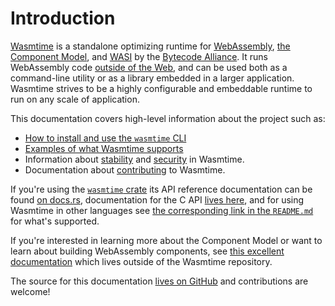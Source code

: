 # Introduction

[Wasmtime][github] is a standalone optimizing runtime for [WebAssembly],
[the Component Model], and [WASI] by the [Bytecode Alliance][BA]. It runs
WebAssembly code [outside of the Web], and can be used both as a command-line
utility or as a library embedded in a larger application. Wasmtime strives to be
a highly configurable and embeddable runtime to run on any scale of application.

This documentation covers high-level information about the project such as:

* [How to install and use the `wasmtime` CLI](cli.md)
* [Examples of what Wasmtime supports](examples.md)
* Information about [stability](stability.md) and [security](security.md) in
  Wasmtime.
* Documentation about [contributing](contributing.md) to Wasmtime.

If you're using the [`wasmtime` crate](https://crates.io/crates/wasmtime) its
API reference documentation can be found [on
docs.rs](https://docs.rs/wasmtime/latest/wasmtime/), documentation for the C
API [lives here](https://docs.wasmtime.dev/c-api/), and for using Wasmtime in
other languages see [the corresponding link in the
`README.md`](https://github.com/bytecodealliance/wasmtime?tab=readme-ov-file#language-support)
for what's supported.

If you're interested in learning more about the Component Model or want to learn
about building WebAssembly components, see [this
excellent documentation](https://component-model.bytecodealliance.org/) which
lives outside of the Wasmtime repository.

The source for this documentation [lives on
GitHub](https://github.com/bytecodealliance/wasmtime/tree/main/docs) and
contributions are welcome!

[github]: https://github.com/bytecodealliance/wasmtime
[BA]: https://bytecodealliance.org/
[WebAssembly]: https://webassembly.org/
[WASI]: https://wasi.dev
[outside of the Web]: https://webassembly.org/docs/non-web/
[issue]: https://github.com/bytecodealliance/wasmtime/issues/new
[the Component Model]: https://github.com/WebAssembly/component-model
